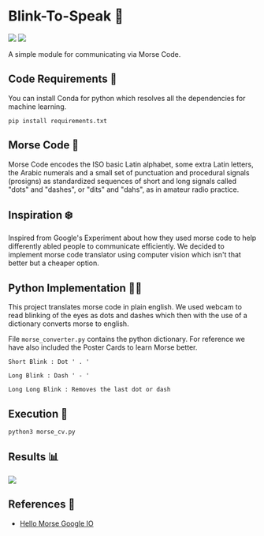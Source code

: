 # Blink-To-Speak 🦮

[![](https://img.shields.io/github/license/sourcerer-io/hall-of-fame.svg?colorB=ff0000)](https://github.com/akshaybahadur21/Autopilot/blob/master/LICENSE.txt)  [![](https://img.shields.io/badge/Akshay-Bahadur-brightgreen.svg?colorB=ff0000)](https://akshaybahadur.com)

A simple module for communicating via Morse Code.

## Code Requirements 🦄
You can install Conda for python which resolves all the dependencies for machine learning.

`pip install requirements.txt`

## Morse Code 📇

Morse Code encodes the ISO basic Latin alphabet, some extra Latin letters, the Arabic numerals and a small set of punctuation and procedural signals (prosigns) as standardized sequences of short and long signals called "dots" and "dashes", or "dits" and "dahs", as in amateur radio practice.

## Inspiration ❄️

Inspired from Google's Experiment about how they used morse code to help differently abled people to communicate efficiently. We decided to implement morse code translator using computer vision which isn't that better but a cheaper option. 

## Python  Implementation 👨‍🔬

This project translates morse code in plain english. We used webcam to read blinking of the eyes as dots and dashes which then with the use of a dictionary converts morse to english.

File `morse_converter.py` contains the python dictionary. For reference we have also included the Poster Cards to learn Morse better.

`Short Blink : Dot ' . '`

`Long Blink : Dash ' - '`

`Long Long Blink : Removes the last dot or dash`


## Execution 🐉

```
python3 morse_cv.py
```

## Results 📊

<img src="https://github.com/akshaybahadur21/BLOB/blob/master/bts.gif">

## References 🔱
 
 - [Hello Morse Google IO](https://experiments.withgoogle.com/collection/morse)

